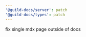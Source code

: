 ```yaml
---
'@guild-docs/server': patch
'@guild-docs/types': patch
---
```


fix single mdx page outside of docs
